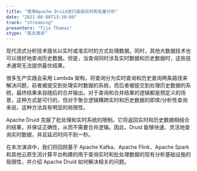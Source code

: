 ```yaml
---
title: "使用Apache Druid进行高级实时和批量分析"
date: "2021-08-08T13:30:00" 
track: "streaming"
presenters: "Tijo Thomas"
stype: "英文演讲"
---
```

现代流式分析技术擅长以实时或准实时的方式处理数据。同时，其他大数据技术也可以很好地查询历史数据。但是，当查询同时涉及实时数据和历史数据时，这些技术通常无法提供最优结果。

很多生产实践会采用 Lambda 架构，将查询分为实时查询和历史查询两条路径来解决问题，前者被提交到处理实时数据的系统，而后者被提交到处理历史数据的系统，最终结果来自随后的合并输出。对于查询和合并结果的逻辑都是预定义的场景，这种方式是可行的，但对于聚合逻辑横跨实时和历史数据的即席/分析性查询来说，这种方法具有明显的局限性。

Apache Druid 克服了批处理和实时系统的限制。它将返回实时和历史数据相结合的结果，并保证正确性，从而不需要合并逻辑。因此，Druid 能够快速、灵活地查询实时数据，并且延迟时间不到一秒。

在本次演讲中，我们将回顾基于 Apache Kafka、Apache Flink、Apache Spark 和其他云原生流计算平台构建的用于查询实时和批处理数据的现有分析基础设施的局限性，并介绍 Apache Druid 如何解决相关的问题。